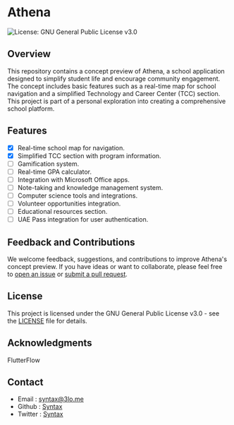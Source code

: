 # Athena

![License: GNU General Public License v3.0](https://img.shields.io/badge/License-GNU%20General%20Public%20License%20v3.0-blue.svg)

## Overview

This repository contains a concept preview of Athena, a school application designed to simplify student life and encourage community engagement. The concept includes basic features such as a real-time map for school navigation and a simplified Technology and Career Center (TCC) section. This project is part of a personal exploration into creating a comprehensive school platform.

## Features

* [x] Real-time school map for navigation.
* [x] Simplified TCC section with program information.
* [ ] Gamification system.
* [ ] Real-time GPA calculator.
* [ ] Integration with Microsoft Office apps.
* [ ] Note-taking and knowledge management system.
* [ ] Computer science tools and integrations.
* [ ] Volunteer opportunities integration.
* [ ] Educational resources section.
* [ ] UAE Pass integration for user authentication.

## Feedback and Contributions

We welcome feedback, suggestions, and contributions to improve Athena's concept preview. If you have ideas or want to collaborate, please feel free to [open an issue](https://github.com/your-username/Athena/issues) or [submit a pull request](https://github.com/your-username/Athena/pulls).

## License

This project is licensed under the GNU General Public License v3.0 - see the [LICENSE](LICENSE/) file for details.

## Acknowledgments

FlutterFlow

## Contact

* Email : syntax@3lo.me
* Github : [Syntax](http://127.0.0.1:5000/u/9FxmuMZhIIeQ8ovs6JysT1WOXye2)
* Twitter : [Syntax](https://twitter.com/saleh4tv)

